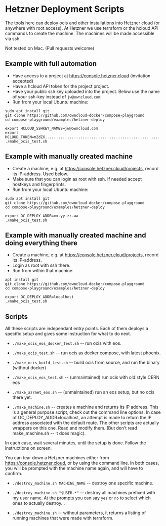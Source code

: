 # Hetzner Deployment Scripts

The tools here can deploy ocis and other installations into Hetzner cloud (or anywhere with root access).
At Hetzner we use terraform or the hcloud API commands to create the machine. The machines will be made accessible via ssh.

Not tested on Mac. (Pull requests welcome)

## Example with full automation

* Have access to a project at https://console.hetzner.cloud (invitation accepted)
* Have a hcloud API token for the project project.
* Have your public ssh key uploaded into the project. Below use the name of your ssh-key instead of `jw@owncloud.com`
* Run from your local Ubuntu machine:

```
sudo apt install git
git clone https://github.com/owncloud-docker/compose-playground
cd compose-playground/examples/hetzner-deploy

export HCLOUD_SSHKEY_NAMES=jw@owncloud.com
export HCLOUD_TOKEN=mZdZX......................................................L8bml
./make_ocis_test.sh
```

## Example with manually created machine

* Create a machine, e.g. at https://console.hetzner.cloud/projects, record its IP-address. Used below.
* Make sure that you can login as root with ssh. If needed accept hostkeys and fingerprints.
* Run from your local Ubuntu machine:

```
sudo apt install git
git clone https://github.com/owncloud-docker/compose-playground
cd compose-playground/examples/hetzner-deploy

export OC_DEPLOY_ADDR=xx.yy.zz.aa
./make_ocis_test.sh
```


## Example with manually created machine and doing everything there

* Create a machine, e.g. at https://console.hetzner.cloud/projects, record its IP-address.
* Login as root with ssh there.
* Run from within that machine:

```
apt install git
git clone https://github.com/owncloud-docker/compose-playground
cd compose-playground/examples/hetzner-deploy

export OC_DEPLOY_ADDR=localhost
./make_ocis_test.sh
```

## Scripts

All these scripts are independant entry points. Each of them deploys a specific setup
and gives some instruction for what to do next.

 * `./make_ocis_eos_docker_test.sh` -- run ocis with eos.

 * `./make_ocis_test.sh` -- run ocis as docker compose, with latest phoenix.

 * `./make_ocis_build_test.sh` -- build ocis from source, and run the binary (without docker)

 * `./make_ocis_eos_test.sh` -- (unmaintained) run ocis with old style CERN eos

 * `./make_aarnet_eos.sh` -- (unmaintained) run an eos setup, but no ocis there yet.

 * `./make_machine.sh` -- creates a machine and returns its IP address.
   This is a general purpose script, check out the command line options.
   In case of OC_DEPLOY_ADDR=localhost, an attempt is made to return the IP address associated with the default route.
   The other scripts are actually wrappers on this one. Read and modify them. (But don't read make_machine.sh -- it does magic).

In each case, wait several minutes, until the setup is done.
Follow the instructions on screen.

You can tear down a Hetzner machines either from https://console.hetzner.cloud, or by using the command line.
In both cases, you will be prompted with the machine name again, and will have to confirm.

  * `./destroy_machine.sh MACHINE_NAME` -- destroy one specific machine.

  * `./destroy_machine.sh "$USER-*"` -- destroy all machines prefixed with my user name. At the prompts you can say `yes` or `no` to select which ones to actually destroy.
  .
  * `./destroy_machine.sh` -- without parameters, it returns a listing of running machines that were made with terraform.

